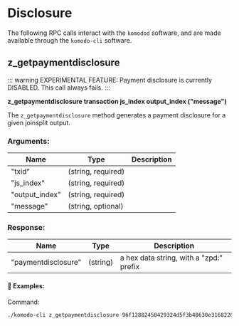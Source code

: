 # Disclosure

The following RPC calls interact with the `komodod` software, and are made available through the `komodo-cli` software.

## z_getpaymentdisclosure

::: warning
EXPERIMENTAL FEATURE: Payment disclosure is currently DISABLED. This call always fails.
:::

**z_getpaymentdisclosure transaction js_index output_index ("message")**

The `z_getpaymentdisclosure` method generates a payment disclosure for a given joinsplit output.

### Arguments:

| Name | Type | Description | 
| -------------- | ------------------ | ----------- |
| "txid"         | (string, required) |<!--need to fill in this table-->|
| "js_index"     | (string, required) ||
| "output_index" | (string, required) ||
| "message"      | (string, optional) ||

### Response:

| Name | Type | Description | 
| ------------------- | -------- | ----------------------------------- |
| "paymentdisclosure" | (string) | a hex data string, with a "zpd:" prefix |

#### :pushpin: Examples:

Command:

```bash
./komodo-cli z_getpaymentdisclosure 96f12882450429324d5f3b48630e3168220e49ab7b0f066e5c2935a6b88bb0f2 0 0 "refund"
```


<collapse-text hidden title="Response">


```

</collapse-text>

(currently disabled)
```

You can find your `rpcuser`, `rpcpassword`, and `rpcport` in your coin's .conf file.

Command:

```bash
curl --user myrpcuser:myrpcpassword --data-binary '{"jsonrpc": "1.0", "id":"curltest", "method": "z_getpaymentdisclosure", "params": ["96f12882450429324d5f3b48630e3168220e49ab7b0f066e5c2935a6b88bb0f2", 0, 0, "refund"] }' -H 'content-type: text/plain;' http://127.0.0.1:myrpcport/
```


<collapse-text hidden title="Response">


```

</collapse-text>

(currently disabled)
```

## z_validatepaymentdisclosure

**z_validatepaymentdisclosure "paymentdisclosure"**

The `z_validatepaymentdisclosure` method validates a payment disclosure.

::: warning
EXPERIMENTAL FEATURE: Payment disclosure is currently DISABLED. This call always fails.
:::

### Arguments:

| Name | Type | Description | 
| ------------------- | ------------------ | ----------------------------------- |
| "paymentdisclosure" | (string, required) | hex data string, with "zpd:" prefix |

### Response:

| Name | Type | Description | 
| -------------------- | ---- | ----------- |
| (currently disabled) |      |

#### :pushpin: Examples:

Command:

```bash
./komodo-cli z_validatepaymentdisclosure "zpd:706462ff004c561a0447ba2ec51184e6c204..."
```


<collapse-text hidden title="Response">


```

</collapse-text>

(currently disabled)
```

You can find your `rpcuser`, `rpcpassword`, and `rpcport` in the coin's .conf file.

Command:

```bash
curl --user myrpcuser:myrpcpassword --data-binary '{"jsonrpc": "1.0", "id":"curltest", "method": "z_validatepaymentdisclosure", "params": ["zpd:706462ff004c561a0447ba2ec51184e6c204..."] }' -H 'content-type: text/plain;' http://127.0.0.1:myrpcport/
```


<collapse-text hidden title="Response">


```

</collapse-text>

(currently disabled)
```
